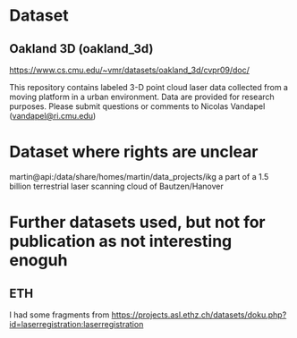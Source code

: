 # Dataset
## Oakland 3D (oakland_3d)

https://www.cs.cmu.edu/~vmr/datasets/oakland_3d/cvpr09/doc/

This repository contains labeled 3-D point cloud laser data collected from a moving platform in a urban environment. Data are provided for research purposes.
Please submit questions or comments to Nicolas Vandapel (vandapel@ri.cmu.edu)


# Dataset where rights are unclear

martin@api:/data/share/homes/martin/data_projects/ikg
a part of a 1.5 billion terrestrial laser scanning cloud of Bautzen/Hanover


# Further datasets used, but not for publication as not interesting enoguh

## ETH
I had some fragments from 
https://projects.asl.ethz.ch/datasets/doku.php?id=laserregistration:laserregistration


